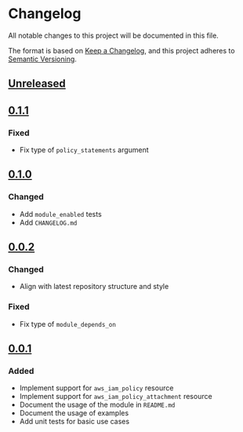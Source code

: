 # Changelog
All notable changes to this project will be documented in this file.

The format is based on [Keep a Changelog](https://keepachangelog.com/en/1.0.0/),
and this project adheres to [Semantic Versioning](https://semver.org/spec/v2.0.0.html).

## [Unreleased]

## [0.1.1]
### Fixed
- Fix type of `policy_statements` argument

## [0.1.0]
### Changed
- Add `module_enabled` tests
- Add `CHANGELOG.md`

## [0.0.2]
### Changed
- Align with latest repository structure and style

### Fixed
- Fix type of `module_depends_on`

## [0.0.1]
### Added
- Implement support for `aws_iam_policy` resource
- Implement support for `aws_iam_policy_attachment` resource
- Document the usage of the module in `README.md`
- Document the usage of examples
- Add unit tests for basic use cases

<!-- markdown-link-check-disable -->
[Unreleased]: https://github.com/mineiros-io/terraform-aws-iam-policy/compare/v0.1.1...HEAD
[0.1.1]: https://github.com/mineiros-io/terraform-aws-iam-policy/compare/v0.1.0...v0.1.1
<!-- markdown-link-check-disabled -->
[0.1.0]: https://github.com/mineiros-io/terraform-aws-iam-policy/compare/v0.0.2...v0.1.0
[0.0.2]: https://github.com/mineiros-io/terraform-aws-iam-policy/compare/v0.0.1...v0.0.2
[0.0.1]: https://github.com/mineiros-io/terraform-aws-iam-policy/releases/tag/v0.0.1

